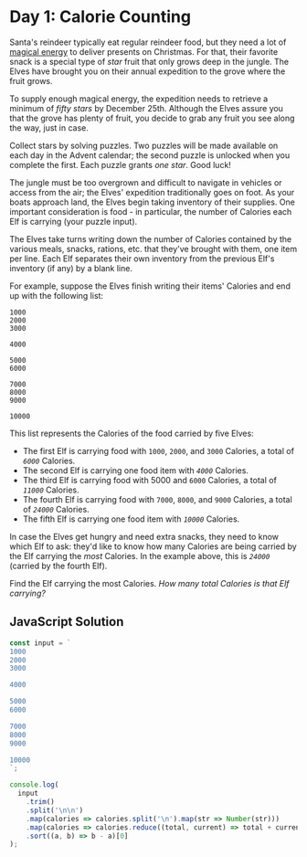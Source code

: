 # Day 1: Calorie Counting

Santa's reindeer typically eat regular reindeer food, but they need a lot of [magical energy](https://adventofcode.com/2018/day/25) to deliver presents on Christmas. For that, their favorite snack is a special type of *star* fruit that only grows deep in the jungle. The Elves have brought you on their annual expedition to the grove where the fruit grows.

To supply enough magical energy, the expedition needs to retrieve a minimum of *fifty stars* by December 25th. Although the Elves assure you that the grove has plenty of fruit, you decide to grab any fruit you see along the way, just in case.

Collect stars by solving puzzles. Two puzzles will be made available on each day in the Advent calendar; the second puzzle is unlocked when you complete the first. Each puzzle grants *one star*. Good luck!

The jungle must be too overgrown and difficult to navigate in vehicles or access from the air; the Elves' expedition traditionally goes on foot. As your boats approach land, the Elves begin taking inventory of their supplies. One important consideration is food - in particular, the number of Calories each Elf is carrying (your puzzle input).

The Elves take turns writing down the number of Calories contained by the various meals, snacks, rations, etc. that they've brought with them, one item per line. Each Elf separates their own inventory from the previous Elf's inventory (if any) by a blank line.

For example, suppose the Elves finish writing their items' Calories and end up with the following list:

```
1000
2000
3000

4000

5000
6000

7000
8000
9000

10000
```

This list represents the Calories of the food carried by five Elves:

- The first Elf is carrying food with `1000`, `2000`, and `3000` Calories, a total of *`6000`* Calories.
- The second Elf is carrying one food item with *`4000`* Calories.
- The third Elf is carrying food with 5000 and `6000` Calories, a total of *`11000`* Calories.
- The fourth Elf is carrying food with `7000`, `8000`, and `9000` Calories, a total of *`24000`* Calories.
- The fifth Elf is carrying one food item with *`10000`* Calories.

In case the Elves get hungry and need extra snacks, they need to know which Elf to ask: they'd like to know how many Calories are being carried by the Elf carrying the *most* Calories. In the example above, this is *`24000`* (carried by the fourth Elf).

Find the Elf carrying the most Calories. *How many total Calories is that Elf carrying?*

## JavaScript Solution

```javascript
const input = `
1000
2000
3000

4000

5000
6000

7000
8000
9000

10000
`;

console.log(
  input
    .trim()
    .split('\n\n')
    .map(calories => calories.split('\n').map(str => Number(str)))
    .map(calories => calories.reduce((total, current) => total + current))
    .sort((a, b) => b - a)[0]
);
```